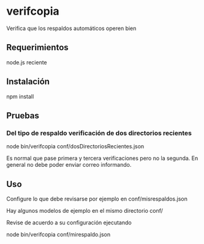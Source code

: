 # verifcopia

Verifica que los respaldos automáticos operen bien

## Requerimientos

node.js reciente


## Instalación

npm install


## Pruebas

### Del tipo de respaldo verificación de dos directorios recientes

node bin/verifcopia conf/dosDirectoriosRecientes.json

Es normal que pase primera y tercera verificaciones pero no la segunda.
En general no debe poder enviar correo informando.


## Uso

Configure lo que debe revisarse por ejemplo en conf/misrespaldos.json

Hay algunos modelos de ejemplo en el mismo directorio conf/

Revise de acuerdo a su configuración ejecutando

node bin/verifcopia conf/mirespaldo.json


